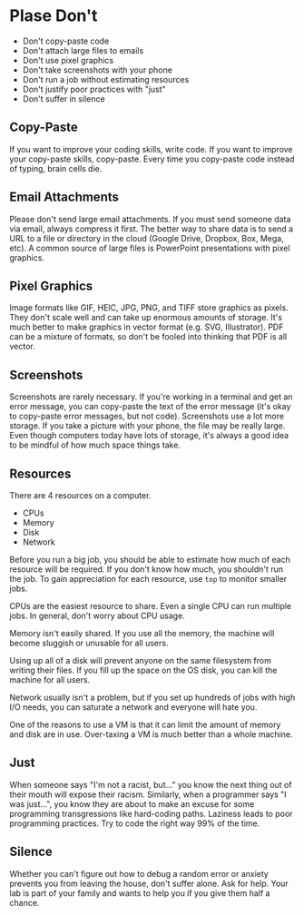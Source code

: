 Plase Don't
===========

+ Don't copy-paste code
+ Don't attach large files to emails
+ Don't use pixel graphics
+ Don't take screenshots with your phone
+ Don't run a job without estimating resources
+ Don't justify poor practices with "just"
+ Don't suffer in silence

## Copy-Paste ##

If you want to improve your coding skills, write code. If you want to improve
your copy-paste skills, copy-paste. Every time you copy-paste code instead of
typing, brain cells die.

## Email Attachments ##

Please don't send large email attachments. If you must send someone data via
email, always compress it first. The better way to share data is to send a URL
to a file or directory in the cloud (Google Drive, Dropbox, Box, Mega, etc). A
common source of large files is PowerPoint presentations with pixel graphics.

## Pixel Graphics ##

Image formats like GIF, HEIC, JPG, PNG, and TIFF store graphics as pixels. They
don't scale well and can take up enormous amounts of storage. It's much better
to make graphics in vector format (e.g. SVG, Illustrator). PDF can be a mixture
of formats, so don't be fooled into thinking that PDF is all vector.

## Screenshots ##

Screenshots are rarely necessary. If you're working in a terminal and get an
error message, you can copy-paste the text of the error message (it's okay to
copy-paste error messages, but not code). Screenshots use a lot more storage.
If you take a picture with your phone, the file may be really large. Even
though computers today have lots of storage, it's always a good idea to be
mindful of how much space things take.

## Resources ##

There are 4 resources on a computer.

+ CPUs
+ Memory
+ Disk
+ Network

Before you run a big job, you should be able to estimate how much of each
resource will be required. If you don't know how much, you shouldn't run the
job. To gain appreciation for each resource, use `top` to monitor smaller jobs.

CPUs are the easiest resource to share. Even a single CPU can run multiple
jobs. In general, don't worry about CPU usage.

Memory isn't easily shared. If you use all the memory, the machine will become
sluggish or unusable for all users.

Using up all of a disk will prevent anyone on the same filesystem from writing
their files. If you fill up the space on the OS disk, you can kill the machine
for all users.

Network usually isn't a problem, but if you set up hundreds of jobs with high
I/O needs, you can saturate a network and everyone will hate you.

One of the reasons to use a VM is that it can limit the amount of memory and
disk are in use. Over-taxing a VM is much better than a whole machine.

## Just ##

When someone says "I'm not a racist, but..." you know the next thing out of
their mouth will expose their racism. Similarly, when a programmer says "I was
just...", you know they are about to make an excuse for some programming
transgressions like hard-coding paths. Laziness leads to poor programming
practices. Try to code the right way 99% of the time.

## Silence ##

Whether you can't figure out how to debug a random error or anxiety prevents
you from leaving the house, don't suffer alone. Ask for help. Your lab is part
of your family and wants to help you if you give them half a chance.
